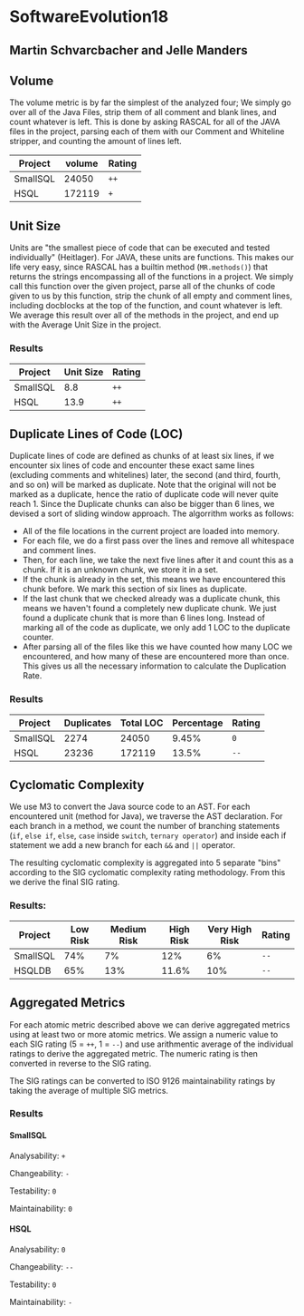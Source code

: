 # SoftwareEvolution18
## Martin Schvarcbacher and Jelle Manders

## Volume
The volume metric is by far the simplest of the analyzed four; We simply go over all of the Java Files, strip them of all comment and blank lines, and count whatever is left. This is done by asking RASCAL for all of the JAVA files in the project, parsing each of them with our Comment and Whiteline stripper, and counting the amount of lines left.

|Project| volume | Rating |
| ---| ---| ---|
|SmallSQL| 24050 | `++` | 
|HSQL| 172119 | `+` |

## Unit Size
Units are "the smallest piece of code that can be executed and tested individually" (Heitlager). For JAVA, these units are functions. This makes our life very easy, since RASCAL has a builtin method (`MR.methods()`) that returns the strings encompassing all of the functions in a project. We simply call this function over the given project, parse all of the chunks of code given to us by this function, strip the chunk of all empty and comment lines, including docblocks at the top of the function, and count whatever is left. We average this result over all of the methods in the project, and end up with the Average Unit Size in the project.

### Results

|Project| Unit Size | Rating |
| ---| ---| ---|
|SmallSQL| 8.8 | `++` | 
|HSQL| 13.9 | `++` |

## Duplicate Lines of Code (LOC)
Duplicate lines of code are defined as chunks of at least six lines, if we encounter six lines of code and encounter these exact same lines (excluding comments and whitelines) later, the second (and third, fourth, and so on) will be marked as duplicate. Note that the original will not be marked as a duplicate, hence the ratio of duplicate code will never quite reach 1.
Since the Duplicate chunks can also be bigger than 6 lines, we devised a sort of sliding window approach. The algorrithm works as follows:
* All of the file locations in the current project are loaded into memory.
* For each file, we do a first pass over the lines and remove all whitespace and comment lines.
* Then, for each line, we take the next five lines after it and count this as a chunk. If it is an unknown chunk, we store it in a set.
* If the chunk is already in the set, this means we have encountered this chunk before. We mark this section of six lines as duplicate.
* If the last chunk that we checked already was a duplicate chunk, this means we haven't found a completely new duplicate chunk. We just found a duplicate chunk that is more than 6 lines long. Instead of marking all of the code as duplicate, we only add 1 LOC to the duplicate counter.
* After parsing all of the files like this we have counted how many LOC we encountered, and how many of these are encountered more than once. This gives us all the necessary information to calculate the Duplication Rate.

### Results

| Project | Duplicates | Total LOC | Percentage | Rating |
| --- | --- | --- | --- | --- |
| SmallSQL | 2274 | 24050 | 9.45% | `0` |
| HSQL| 23236 | 172119 | 13.5% | `--` |



## Cyclomatic Complexity

We use M3 to convert the Java source code to an AST. For each encountered unit (method for Java), we traverse the AST declaration. 
For each branch in a method, we count the number of branching statements (`if`, `else if`, `else`, `case` inside `switch`, `ternary operator`) and inside each if statement we add a new branch for each `&&` and `||` operator.

The resulting cyclomatic complexity is aggregated into 5 separate "bins" according to the SIG cyclomatic complexity rating methodology. 
From this we derive the final SIG rating. 

### Results:

| Project | Low Risk | Medium Risk | High Risk | Very High Risk | Rating |
| --- |  --- |  --- |  --- |  --- |  --- | 
| SmallSQL | 74% | 7% | 12% | 6% | `--` |
| HSQLDB | 65% | 13% | 11.6% | 10% | `--` |


## Aggregated Metrics
For each atomic metric described above we can derive aggregated metrics using at least two or more atomic metrics. 
We assign a numeric value to each SIG rating (5 = `++`, 1 = `--`) and use arithmentic average of the individual ratings to derive the aggregated metric. 
The numeric rating is then converted in reverse to the SIG rating. 

The SIG ratings can be converted to ISO 9126 maintainability ratings by taking the average of multiple SIG metrics. 

### Results

#### SmallSQL

Analysability: `+`

Changeability: `-`

Testability: `0`

Maintainability: `0`


#### HSQL

Analysability: `0`

Changeability: `--`

Testability: `0`

Maintainability: `-`
